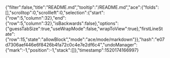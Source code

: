 {"filter":false,"title":"README.md","tooltip":"/README.md","ace":{"folds":[],"scrolltop":0,"scrollleft":0,"selection":{"start":{"row":5,"column":32},"end":{"row":5,"column":32},"isBackwards":false},"options":{"guessTabSize":true,"useWrapMode":false,"wrapToView":true},"firstLineState":{"row":15,"state":"allowBlock","mode":"ace/mode/markdown"}},"hash":"e07d7306aef446e6f8426b4fa72c0c4e7e2df6c4","undoManager":{"mark":-1,"position":-1,"stack":[]},"timestamp":1520174166997}